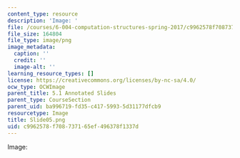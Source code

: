 ```yaml
---
content_type: resource
description: 'Image: '
file: /courses/6-004-computation-structures-spring-2017/c9962578f708737165ef496378f1337d_Slide05.png
file_size: 164804
file_type: image/png
image_metadata:
  caption: ''
  credit: ''
  image-alt: ''
learning_resource_types: []
license: https://creativecommons.org/licenses/by-nc-sa/4.0/
ocw_type: OCWImage
parent_title: 5.1 Annotated Slides
parent_type: CourseSection
parent_uid: ba996719-fd35-c417-5993-5d31177dfcb9
resourcetype: Image
title: Slide05.png
uid: c9962578-f708-7371-65ef-496378f1337d
---
```

Image: 